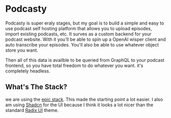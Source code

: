 # Podcasty

Podcasty is super eraly stages, but my goal is to build a simple and easy to use
podcast self hosting platform that allows you to upload episodes, import
existing podcasts, etc. It surves as a custom backend for your podcast website.
With it you'll be able to spin up a OpenAI wisper client and auto transcribe
your episodes. You'll also be able to use whatever object store you want.

Then all of this data is availble to be queried from GraphQL to your podcast
frontend, so you have total freedom to do whatever you want. it's completely
headless.

## What's The Stack?

we are using the [epic stack](https://github.com/epicweb-dev/epic-stack). This
made the starting point a lot easier. I also am using
[Shadcn](https://ui.shadcn.com/) for the UI because I think it looks a lot nicer
than the standard [Radix UI](https://www.radix-ui.com/) theme.
